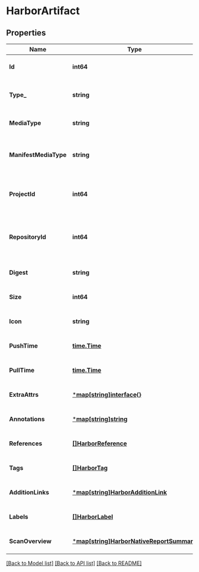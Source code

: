 # HarborArtifact

## Properties
Name | Type | Description | Notes
------------ | ------------- | ------------- | -------------
**Id** | **int64** | The ID of the artifact | [optional] [default to null]
**Type_** | **string** | The type of the artifact, e.g. image, chart, etc | [optional] [default to null]
**MediaType** | **string** | The media type of the artifact | [optional] [default to null]
**ManifestMediaType** | **string** | The manifest media type of the artifact | [optional] [default to null]
**ProjectId** | **int64** | The ID of the project that the artifact belongs to | [optional] [default to null]
**RepositoryId** | **int64** | The ID of the repository that the artifact belongs to | [optional] [default to null]
**Digest** | **string** | The digest of the artifact | [optional] [default to null]
**Size** | **int64** | The size of the artifact | [optional] [default to null]
**Icon** | **string** | The digest of the icon | [optional] [default to null]
**PushTime** | [**time.Time**](time.Time.md) | The push time of the artifact | [optional] [default to null]
**PullTime** | [**time.Time**](time.Time.md) | The latest pull time of the artifact | [optional] [default to null]
**ExtraAttrs** | [***map[string]interface{}**](map.md) |  | [optional] [default to null]
**Annotations** | [***map[string]string**](map.md) |  | [optional] [default to null]
**References** | [**[]HarborReference**](Reference.md) |  | [optional] [default to null]
**Tags** | [**[]HarborTag**](Tag.md) |  | [optional] [default to null]
**AdditionLinks** | [***map[string]HarborAdditionLink**](map.md) |  | [optional] [default to null]
**Labels** | [**[]HarborLabel**](Label.md) |  | [optional] [default to null]
**ScanOverview** | [***map[string]HarborNativeReportSummary**](map.md) |  | [optional] [default to null]

[[Back to Model list]](../README.md#documentation-for-models) [[Back to API list]](../README.md#documentation-for-api-endpoints) [[Back to README]](../README.md)

